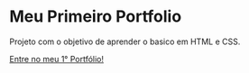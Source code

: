 # Meu Primeiro Portfolio

Projeto com o objetivo de aprender o basico em HTML e CSS.

<a href="https://jip8.github.io/First-Portfolio/portfilio-main/main-pt.html">Entre no meu 1° Portfólio!</a>